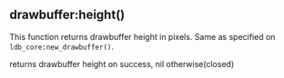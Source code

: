 ## drawbuffer:height()

This function returns drawbuffer height in pixels.
Same as specified on `ldb_core:new_drawbuffer()`.

returns drawbuffer height on success, nil otherwise(closed)
